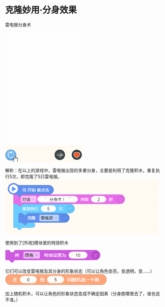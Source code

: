 # 克隆妙用·分身效果
雷电猴分身术

![](./assets/影分身.gif)

解析：在以上的游戏中，雷电猴出现的多重分身，主要是利用了克隆积木，重复执行5次，即克隆了5只雷电猴。
![](./assets/克隆积木1.png)

使用到了[外观]模块里的特效积木

![](./assets/将颜色的特效设置为10.png)

它们可以改变雷电猴及其分身的形象状态（可以让角色变亮，变透明，变……）
![](./assets/在0到5间随机选一个数.png)

加上随机积木，可以让角色的形象状态变成不确定因素（分身跑哪里去了，谁也说不准。）


